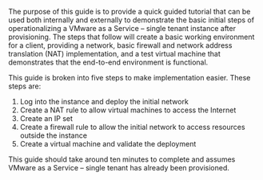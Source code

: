 The purpose of this guide is to provide a quick guided tutorial that can be used both internally and externally to demonstrate the basic initial steps of operationalizing a VMware as a Service – single tenant instance after provisioning. The steps that follow will create a basic working environment for a client, providing a network, basic firewall and network address translation (NAT) implementation, and a test virtual machine that demonstrates that the end-to-end environment is functional.

This guide is broken into five steps to make implementation easier. These steps are:
1.	Log into the instance and deploy the initial network
2.	Create a NAT rule to allow virtual machines to access the Internet
3.	Create an IP set
4.	Create a firewall rule to allow the initial network to access resources outside the instance
5.	Create a virtual machine and validate the deployment

This guide should take around ten minutes to complete and assumes VMware as a Service – single tenant has already been provisioned.
